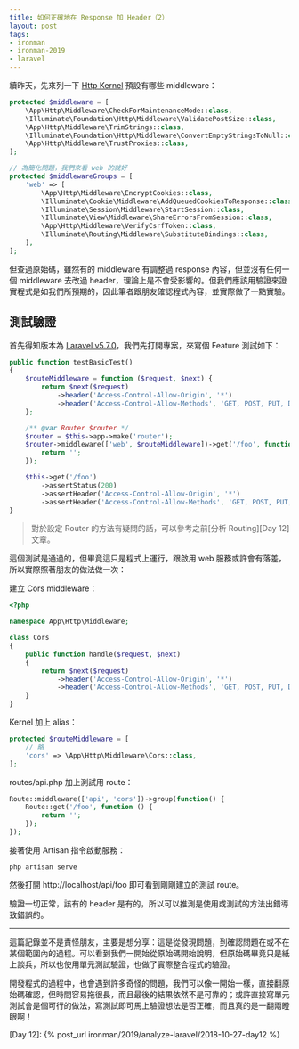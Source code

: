 ```yaml
---
title: 如何正確地在 Response 加 Header（2）
layout: post
tags:
- ironman
- ironman-2019
- laravel
---
```


續昨天，先來列一下 [Http Kernel][] 預設有哪些 middleware：

```php
protected $middleware = [
    \App\Http\Middleware\CheckForMaintenanceMode::class,
    \Illuminate\Foundation\Http\Middleware\ValidatePostSize::class,
    \App\Http\Middleware\TrimStrings::class,
    \Illuminate\Foundation\Http\Middleware\ConvertEmptyStringsToNull::class,
    \App\Http\Middleware\TrustProxies::class,
];

// 為簡化問題，我們來看 web 的就好
protected $middlewareGroups = [
    'web' => [
        \App\Http\Middleware\EncryptCookies::class,
        \Illuminate\Cookie\Middleware\AddQueuedCookiesToResponse::class,
        \Illuminate\Session\Middleware\StartSession::class,
        \Illuminate\View\Middleware\ShareErrorsFromSession::class,
        \App\Http\Middleware\VerifyCsrfToken::class,
        \Illuminate\Routing\Middleware\SubstituteBindings::class,
    ],
];
```

但查過原始碼，雖然有的 middleware 有調整過 response 內容，但並沒有任何一個 middleware 去改過 header，理論上是不會受影響的。但我們應該用驗證來證實程式是如我們所預期的，因此筆者跟朋友確認程式內容，並實際做了一點實驗。

## 測試驗證

首先得知版本為 [Laravel v5.7.0](https://github.com/laravel/laravel/tree/v5.7.0)，我們先打開專案，來寫個 Feature 測試如下：

```php
public function testBasicTest()
{
    $routeMiddleware = function ($request, $next) {
        return $next($request)
            ->header('Access-Control-Allow-Origin', '*')
            ->header('Access-Control-Allow-Methods', 'GET, POST, PUT, DELETE, OPTIONS');
    };

    /** @var Router $router */
    $router = $this->app->make('router');
    $router->middleware(['web', $routeMiddleware])->get('/foo', function () {
        return '';
    });

    $this->get('/foo')
        ->assertStatus(200)
        ->assertHeader('Access-Control-Allow-Origin', '*')
        ->assertHeader('Access-Control-Allow-Methods', 'GET, POST, PUT, DELETE, OPTIONS');
}
```

> 對於設定 Router 的方法有疑問的話，可以參考之前[分析 Routing][Day 12] 文章。

這個測試是通過的，但畢竟這只是程式上運行，跟啟用 web 服務或許會有落差，所以實際照著朋友的做法做一次：

建立 Cors middleware：

```php
<?php

namespace App\Http\Middleware;

class Cors
{
    public function handle($request, $next)
    {
        return $next($request)
            ->header('Access-Control-Allow-Origin', '*')
            ->header('Access-Control-Allow-Methods', 'GET, POST, PUT, DELETE, OPTIONS');
    }
}
```

Kernel 加上 alias：

```php
protected $routeMiddleware = [
    // 略
    'cors' => \App\Http\Middleware\Cors::class,
];
```

routes/api.php 加上測試用 route：

```php
Route::middleware(['api', 'cors'])->group(function() {
    Route::get('/foo', function () {
        return '';
    });
});
```

接著使用 Artisan 指令啟動服務：

    php artisan serve

然後打開 http://localhost/api/foo 即可看到剛剛建立的測試 route。

驗證一切正常，該有的 header 是有的，所以可以推測是使用或測試的方法出錯導致錯誤的。

---

這篇記錄並不是責怪朋友，主要是想分享：這是從發現問題，到確認問題在或不在某個範圍內的過程。可以看到我們一開始從原始碼開始說明，但原始碼畢竟只是紙上談兵，所以也使用單元測試驗證，也做了實際整合程式的驗證。

開發程式的過程中，也會遇到許多奇怪的問題，我們可以像一開始一樣，直接翻原始碼確認，但時間容易拖很長，而且最後的結果依然不是可靠的；或許直接寫單元測試會是個可行的做法，寫測試即可馬上驗證想法是否正確，而且真的是一翻兩瞪眼啊！

[Http Kernel]: https://github.com/laravel/framework/blob/v5.7.6/src/Illuminate/Foundation/Http/Kernel.php

[Day 12]: {% post_url ironman/2019/analyze-laravel/2018-10-27-day12 %}
 
